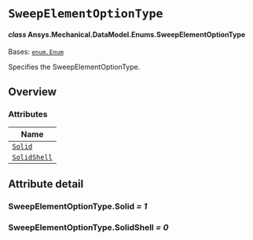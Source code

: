 # `SweepElementOptionType`

<a id="ansys.mechanical.stubs.v242.Ansys.Mechanical.DataModel.Enums.SweepElementOptionType"></a>

#### *class* Ansys.Mechanical.DataModel.Enums.SweepElementOptionType

Bases: [`enum.Enum`](https://docs.python.org/3/library/enum.html#enum.Enum)

Specifies the SweepElementOptionType.

<!-- !! processed by numpydoc !! -->

<a id="overview"></a>

## Overview

### Attributes

| Name |
| ---------------------------------------------------------------------------------------------------------------------------------- |
| [`Solid`](#SweepElementOptionType.Solid) |
| [`SolidShell`](#SweepElementOptionType.SolidShell) |

<a id="attribute-detail"></a>

## Attribute detail

<a id="SweepElementOptionType.Solid"></a>

### SweepElementOptionType.Solid *= 1*

<a id="SweepElementOptionType.SolidShell"></a>

### SweepElementOptionType.SolidShell *= 0*


